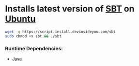 # Installs latest version of [SBT](https://www.scala-sbt.org/) on [Ubuntu](https://www.ubuntu.com/)

```bash
wget -q https://script.install.devinsideyou.com/sbt
sudo chmod +x sbt && ./sbt
```

### Runtime Dependencies:
* [Java](https://github.com/DevInsideYou/install-java)
